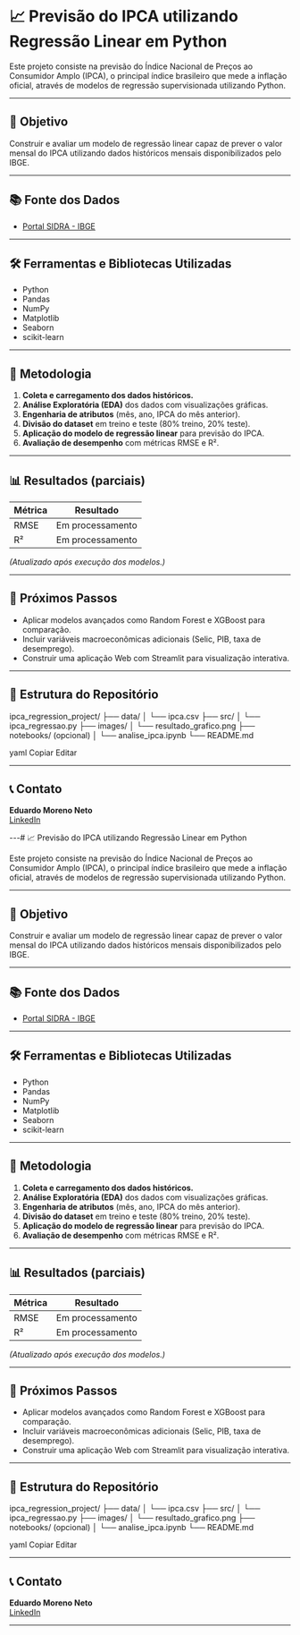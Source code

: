 # 📈 Previsão do IPCA utilizando Regressão Linear em Python

Este projeto consiste na previsão do Índice Nacional de Preços ao Consumidor Amplo (IPCA), o principal índice brasileiro que mede a inflação oficial, através de modelos de regressão supervisionada utilizando Python.

---

## 🎯 Objetivo

Construir e avaliar um modelo de regressão linear capaz de prever o valor mensal do IPCA utilizando dados históricos mensais disponibilizados pelo IBGE.

---

## 📚 Fonte dos Dados

- [Portal SIDRA - IBGE](https://sidra.ibge.gov.br)

---

## 🛠️ Ferramentas e Bibliotecas Utilizadas

- Python
- Pandas
- NumPy
- Matplotlib
- Seaborn
- scikit-learn

---

## 🔧 Metodologia

1. **Coleta e carregamento dos dados históricos.**
2. **Análise Exploratória (EDA)** dos dados com visualizações gráficas.
3. **Engenharia de atributos** (mês, ano, IPCA do mês anterior).
4. **Divisão do dataset** em treino e teste (80% treino, 20% teste).
5. **Aplicação do modelo de regressão linear** para previsão do IPCA.
6. **Avaliação de desempenho** com métricas RMSE e R².

---

## 📊 Resultados (parciais)

| Métrica | Resultado |
|---------|-----------|
| RMSE    | Em processamento |
| R²      | Em processamento |

*(Atualizado após execução dos modelos.)*

---

## 📌 Próximos Passos

- Aplicar modelos avançados como Random Forest e XGBoost para comparação.
- Incluir variáveis macroeconômicas adicionais (Selic, PIB, taxa de desemprego).
- Construir uma aplicação Web com Streamlit para visualização interativa.

---

## 📄 Estrutura do Repositório

ipca_regression_project/ ├── data/ │ └── ipca.csv ├── src/ │ └── ipca_regressao.py ├── images/ │ └── resultado_grafico.png ├── notebooks/ (opcional) │ └── analise_ipca.ipynb └── README.md

yaml
Copiar
Editar

---

## 📞 Contato

**Eduardo Moreno Neto**  
[LinkedIn](https://linkedin.com/in/eduardo-moreno-neto)

---# 📈 Previsão do IPCA utilizando Regressão Linear em Python

Este projeto consiste na previsão do Índice Nacional de Preços ao Consumidor Amplo (IPCA), o principal índice brasileiro que mede a inflação oficial, através de modelos de regressão supervisionada utilizando Python.

---

## 🎯 Objetivo

Construir e avaliar um modelo de regressão linear capaz de prever o valor mensal do IPCA utilizando dados históricos mensais disponibilizados pelo IBGE.

---

## 📚 Fonte dos Dados

- [Portal SIDRA - IBGE](https://sidra.ibge.gov.br)

---

## 🛠️ Ferramentas e Bibliotecas Utilizadas

- Python
- Pandas
- NumPy
- Matplotlib
- Seaborn
- scikit-learn

---

## 🔧 Metodologia

1. **Coleta e carregamento dos dados históricos.**
2. **Análise Exploratória (EDA)** dos dados com visualizações gráficas.
3. **Engenharia de atributos** (mês, ano, IPCA do mês anterior).
4. **Divisão do dataset** em treino e teste (80% treino, 20% teste).
5. **Aplicação do modelo de regressão linear** para previsão do IPCA.
6. **Avaliação de desempenho** com métricas RMSE e R².

---

## 📊 Resultados (parciais)

| Métrica | Resultado |
|---------|-----------|
| RMSE    | Em processamento |
| R²      | Em processamento |

*(Atualizado após execução dos modelos.)*

---

## 📌 Próximos Passos

- Aplicar modelos avançados como Random Forest e XGBoost para comparação.
- Incluir variáveis macroeconômicas adicionais (Selic, PIB, taxa de desemprego).
- Construir uma aplicação Web com Streamlit para visualização interativa.

---

## 📄 Estrutura do Repositório

ipca_regression_project/ ├── data/ │ └── ipca.csv ├── src/ │ └── ipca_regressao.py ├── images/ │ └── resultado_grafico.png ├── notebooks/ (opcional) │ └── analise_ipca.ipynb └── README.md

yaml
Copiar
Editar

---

## 📞 Contato

**Eduardo Moreno Neto**  
[LinkedIn](https://linkedin.com/in/eduardo-moreno-neto)

---
